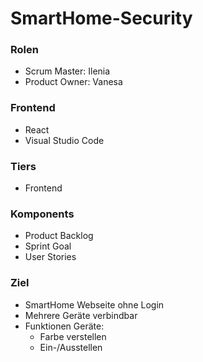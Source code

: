 # SmartHome-Security
### Rolen
- Scrum Master: Ilenia
- Product Owner: Vanesa

### Frontend
- React
- Visual Studio Code

### Tiers
-  Frontend

### Komponents
-   Product Backlog
-   Sprint Goal
-   User Stories

### Ziel
- SmartHome Webseite ohne Login
- Mehrere Geräte verbindbar
- Funktionen Geräte:
    - Farbe verstellen
    - Ein-/Ausstellen
